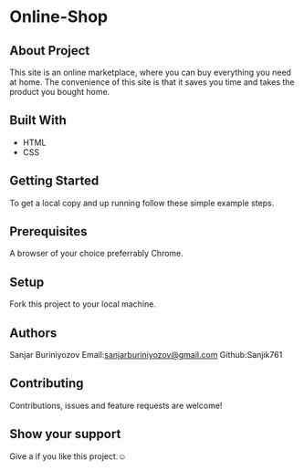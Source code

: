 # Online-Shop
## About Project
This site is an online marketplace, where you can buy everything you need at home. The convenience of this site is that it saves you time and takes the product you bought home.
## Built With
* HTML
* CSS
## Getting Started
To get a local copy and up running follow these simple example steps.
## Prerequisites
A browser of your choice preferrably Chrome.
## Setup
Fork this project to your local machine.
## Authors
Sanjar Buriniyozov
Email:sanjarburiniyozov@gmail.com  Github:Sanjik761
## Contributing
Contributions, issues and feature requests are welcome!
## Show your support
Give a if you like this project.☺
